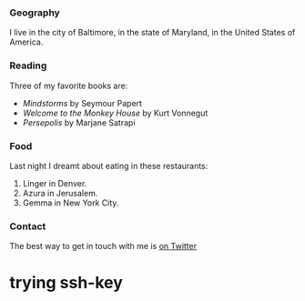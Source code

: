 

### Geography

I live in the city of Baltimore, in the state of Maryland, in the United States
of America.

### Reading

Three of my favorite books are:

- *Mindstorms* by Seymour Papert
- *Welcome to the Monkey House* by Kurt Vonnegut
- *Persepolis* by Marjane Satrapi

### Food

Last night I dreamt about eating in these restaurants:

1. Linger in Denver.
2. Azura in Jerusalem.
3. Gemma in New York City.

### Contact

The best way to get in touch with me is [on Twitter](https://twitter.com/seankross)

# trying ssh-key
